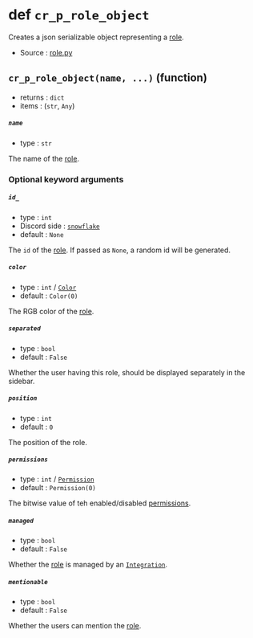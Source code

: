 # def `cr_p_role_object`

Creates a json serializable object representing a [role](Role.md).

- Source : [role.py](https://github.com/HuyaneMatsu/hata/blob/master/hata/discord/role.py)

## `cr_p_role_object(name, ...)` (function)

- returns : `dict`
- items : (`str`, `Any`)

##### `name`

- type : `str`

The name of the [role](Role.md).

### Optional keyword arguments

##### `id_`

- type : `int`
- Discord side : [`snowflake`](https://github.com/discordapp/discord-api-docs/blob/master/docs/Reference.md#snowflakes)
- default : `None`

The `id` of the [role](Role.md). If passed as `None`, a random id will be
generated.


##### `color`

- type : `int` / [`Color`](Color.md)
- default : `Color(0)`

The RGB color of the [role](Role.md).

##### `separated`

- type : `bool`
- default : `False`

Whether the user having this role, should be displayed separately in the
sidebar.

##### `position`

- type : `int`
- default : `0`

The position of the role.

##### `permissions`

- type : `int` / [`Permission`](Permission.md)
- default : `Permission(0)`

The bitwise value of teh enabled/disabled [permissions](Permission.md).

##### `managed`

- type : `bool`
- default : `False`

Whether the [role](Role.md) is managed by an [`Integration`](Integration.md).

##### `mentionable`

- type : `bool`
- default : `False`

Whether the users can mention the [role](Role.md).
